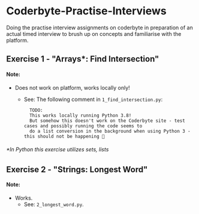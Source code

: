 # Coderbyte-Practise-Interviews
Doing the practise interview assignments on coderbyte in preparation of an actual timed interview to brush up on concepts and familiarise with the platform.

## Exercise 1 - "Arrays*: Find Intersection"

#### Note:
* Does not work on platform, works locally only!
    - See: The following comment in `1_find_intersection.py`:
    
            TODO:
            This works locally running Python 3.8!
            But somehow this doesn't work on the Coderbyte site - test cases and possibly running the code seems to
            do a list conversion in the background when using Python 3 - this should not be happening 🤔

###### *In Python this exercise utilizes sets, lists

## Exercise 2 - "Strings: Longest Word" 

#### Note: 

* Works.
    - See: `2_longest_word.py`.


